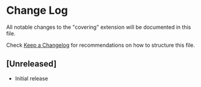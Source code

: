 # Change Log

All notable changes to the "covering" extension will be documented in this file.

Check [Keep a Changelog](http://keepachangelog.com/) for recommendations on how to structure this file.

## [Unreleased]

- Initial release